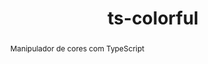 ---
title: "ts-colorful"
permalink: "/project/colorful"
site: "https://github.com/OpenCIAg/colorful"
abstract: Manipulador de cores com TypeScript
has_content: false
---